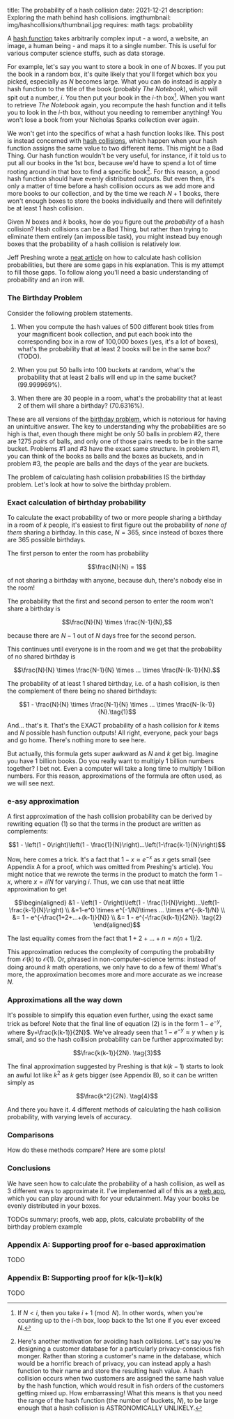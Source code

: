 title: The probability of a hash collision
date: 2021-12-21
description: Exploring the math behind hash collisions.
imgthumbnail: img/hashcollisions/thumbnail.jpg
requires: math
tags: probability

A [hash function](https://en.wikipedia.org/wiki/Hash_function) takes arbitrarily complex input - a word, a website, an image, a human being - and maps it to a single number. This is useful for various computer science stuffs, such as data storage.

For example, let's say you want to store a book in one of $`N`$ boxes. If you put the book in a random box, it's quite likely that you'll forget which box you picked, especially as $`N`$ becomes large. What you can do instead is apply a hash function to the title of the book (probably *The Notebook*), which will spit out a number, $`i`$. You then put your book in the $`i`$-th box[^modulo]. When you want to retrieve *The Notebook* again, you recompute the hash function and it tells you to look in the $`i`$-th box, without you needing to remember anything! You won't lose a book from your Nicholas Sparks collection ever again.

We won't get into the specifics of what a hash function looks like. This post is instead concerned with [hash collisions](https://en.wikipedia.org/wiki/Hash_collision), which happen when your hash function assigns the same value to two different items. This might be a Bad Thing. Our hash function wouldn't be very useful, for instance, if it told us to put all our books in the 1st box, because we'd have to spend a lot of time rooting around in that box to find a specific book[^unique]. For this reason, a good hash function should have evenly distributed outputs. But even then, it's only a matter of time before a hash collision occurs as we add more and more books to our collection, and by the time we reach $`N+1`$ books, there won't enough boxes to store the books individually and there will definitely be at least 1 hash collision.

Given $`N`$ boxes and $`k`$ books, how do you figure out the *probability* of a hash collision? Hash collisions can be a Bad Thing, but rather than trying to eliminate them entirely (an impossible task), you might instead buy enough boxes that the probability of a hash collision is relatively low.

Jeff Preshing wrote a [neat article](https://preshing.com/20110504/hash-collision-probabilities/) on how to calculate hash collision probabilities, but there are some gaps in his explanation. This is my attempt to fill those gaps. To follow along you'll need a basic understanding of probability and an iron will.

### The Birthday Problem
Consider the following problem statements.

1. When you compute the hash values of 500 different book titles from your magnificent book collection, and put each book into the corresponding box in a row of 100,000 boxes (yes, it's a lot of boxes), what's the probability that at least 2 books will be in the same box? (TODO).

2. When you put 50 balls into 100 buckets at random, what's the probability that at least 2 balls will end up in the same bucket? (99.999969%).

3. When there are 30 people in a room, what's the probability that at least 2 of them will share a birthday? (70.6316%).

These are all versions of the [birthday problem](http://en.wikipedia.org/wiki/Birthday_problem), which is notorious for having an unintuitive answer. The key to understanding why the probabilities are so high is that, even though there might be only 50 balls in problem #2, there are 1275 *pairs* of balls, and only one of those pairs needs to be in the same bucket. Problems #1 and #3 have the exact same structure. In problem #1, you can think of the books as balls and the boxes as buckets, and in problem #3, the people are balls and the days of the year are buckets.

The problem of calculating hash collision probabilities IS the birthday problem. Let's look at how to solve the birthday problem.

### Exact calculation of birthday probability
To calculate the exact probability of two or more people sharing a birthday in a room of $`k`$ people, it's easiest to first figure out the probability of *none of them* sharing a birthday. In this case, $`N=365`$, since instead of boxes there are 365 possible birthdays.

The first person to enter the room has probability

```math
\frac{N}{N} = 1
```

of not sharing a birthday with anyone, because duh, there's nobody else in the room!

The probability that the first and second person to enter the room won't share a birthday is

```math
\frac{N}{N} \times \frac{N-1}{N},
```

because there are $`N-1`$ out of $`N`$ days free for the second person.

This continues until everyone is in the room and we get that the probability of no shared birthday is

```math
\frac{N}{N} \times \frac{N-1}{N} \times ... \times \frac{N-(k-1)}{N}.
```

The probability of at least 1 shared birthday, i.e. of a hash collision, is then the complement of there being no shared birthdays:

```math
1 - \frac{N}{N} \times \frac{N-1}{N} \times ... \times \frac{N-(k-1)}{N}.\tag{1}
```

And... that's it. That's the EXACT probability of a hash collision for $`k`$ items and $`N`$ possible hash function outputs! All right, everyone, pack your bags and go home. There's nothing more to see here.

But actually, this formula gets super awkward as $`N`$ and $`k`$ get big. Imagine you have 1 billion books. Do you really want to multiply 1 billion numbers together? I bet not. Even a computer will take a long time to multiply 1 billion numbers. For this reason, approximations of the formula are often used, as we will see next.

### e-asy approximation
A first approximation of the hash collision probability can be derived by rewriting equation (1) so that the terms in the product are written as complements:

```math
1 - \left(1 - 0\right)\left(1 - \frac{1}{N}\right)...\left(1-\frac{k-1}{N}\right)
```

Now, here comes a trick. It's a fact that $`1-x \approx e^{-x}`$ as $`x`$ gets small (see Appendix A for a proof, which was omitted from Preshing's article). You might notice that we rewrote the terms in the product to match the form $`1-x`$, where $`x=i/N`$ for varying $`i`$. Thus, we can use that neat little approximation to get

```math
\begin{aligned}
&1 - \left(1 - 0\right)\left(1 - \frac{1}{N}\right)...\left(1-\frac{k-1}{N}\right) \\
&=1-e^0 \times e^{-1/N}\times ... \times e^{-(k-1)/N} \\
&= 1 - e^{-\frac{1+2+...+(k-1)}{N}} \\
&= 1 - e^{-\frac{k(k-1)}{2N}}. \tag{2}
\end{aligned}
```

The last equality comes from the fact that $`1+2+...+n=n(n+1)/2`$.

This approximation reduces the complexity of computing the probability from $`\mathcal{O}(k)`$ to $`\mathcal{O}(1)`$. Or, phrased in non-computer-science terms: instead of doing around $`k`$ math operations, we only have to do a few of them! What's more, the approximation becomes more and more accurate as we increase $`N`$.

### Approximations all the way down
It's possible to simplify this equation even further, using the exact same trick as before! Note that the final line of equation (2) is in the form $`1-e^{-y}`$, where $`y=\frac{k(k-1)}{2N}`$. We've already seen that $`1-e^{-y} \approx y`$ when $`y`$ is small, and so the hash collision probability can be further approximated by:

```math
\frac{k(k-1)}{2N}. \tag{3}
```

The final approximation suggested by Preshing is that $`k(k-1)`$ starts to look an awful lot like $`k^2`$ as $`k`$ gets bigger (see Appendix B), so it can be written simply as

```math
\frac{k^2}{2N}. \tag{4}
```

And there you have it. 4 different methods of calculating the hash collision probability, with varying levels of accuracy.

### Comparisons
How do these methods compare? Here are some plots!

### Conclusions
We have seen how to calculate the probability of a hash collision, as well as 3 different ways to approximate it. I've implemented all of this as a [web app](linkhere), which you can play around with for your edutainment. May your books be evenly distributed in your boxes.

TODOs summary: proofs, web app, plots, calculate probability of the birthday problem example

### Appendix A: Supporting proof for e-based approximation 
TODO

### Appendix B: Supporting proof for k(k-1)=k(k)
TODO

[^modulo]: If $`N<i`$, then you take $`i+1 \pmod{N}`$. In other words, when you're counting up to the $`i`$-th box, loop back to the 1st one if you ever exceed $`N`$.

[^unique]: Here's another motivation for avoiding hash collisions. Let's say you're designing a customer database for a particularly privacy-conscious fish monger. Rather than storing a customer's name in the database, which would be a horrific breach of privacy, you can instead apply a hash function to their name and store the resulting hash value. A hash collision occurs when two customers are assigned the same hash value by the hash function, which would result in fish orders of the customers getting mixed up. How embarrassing! What this means is that you need the range of the hash function (the number of buckets, $`N`$), to be large enough that a hash collision is ASTRONOMICALLY UNLIKELY.
